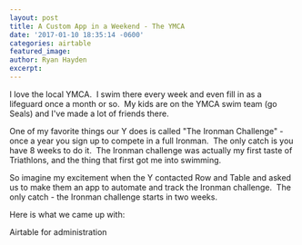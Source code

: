 ```yaml
---
layout: post
title: A Custom App in a Weekend - The YMCA
date: '2017-01-10 18:35:14 -0600'
categories: airtable
featured_image:
author: Ryan Hayden
excerpt:
---
```



I love the local YMCA. &nbsp;I swim there every week and even fill in as a lifeguard once a month or so. &nbsp;My kids are on the YMCA swim team (go Seals) and I've made a lot of friends there.

One of my favorite things our Y does is called "The Ironman Challenge" - once a year you sign up to compete in a full Ironman. &nbsp;The only catch is you have 8 weeks to do it. &nbsp;The Ironman challenge was actually my first taste of Triathlons, and the thing that first got me into swimming.

So imagine my excitement when the Y contacted Row and Table and asked us to make them an app to automate and track the Ironman challenge. &nbsp;The only catch - the Ironman challenge starts in two weeks.

Here is what we came up with:

Airtable for administration

&nbsp;
